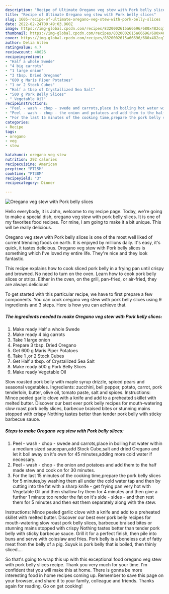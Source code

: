 ```yaml
---
description: "Recipe of Ultimate Oregano veg stew with Pork belly slices"
title: "Recipe of Ultimate Oregano veg stew with Pork belly slices"
slug: 1605-recipe-of-ultimate-oregano-veg-stew-with-pork-belly-slices
date: 2022-02-24T09:49:03.960Z
image: https://img-global.cpcdn.com/recipes/8320002615a66696/680x482cq70/oregano-veg-stew-with-pork-belly-slices-recipe-main-photo.jpg
thumbnail: https://img-global.cpcdn.com/recipes/8320002615a66696/680x482cq70/oregano-veg-stew-with-pork-belly-slices-recipe-main-photo.jpg
cover: https://img-global.cpcdn.com/recipes/8320002615a66696/680x482cq70/oregano-veg-stew-with-pork-belly-slices-recipe-main-photo.jpg
author: Delia Allen
ratingvalue: 4.7
reviewcount: 40026
recipeingredient:
- "Half a whole Swede"
- "4 big carrots"
- "1 large onion"
- "3 tbsp. Dried Oregano"
- "600 g Maris Piper Potatoes"
- "1 or 2 Stock Cubes"
- "Half a tbsp of Crystallized Sea Salt"
- "500 g Pork Belly Slices"
- " Vegetable Oil"
recipeinstructions:
- "Peel - wash - chop - swede and carrots,place in boiling hot water within a medium sized saucepan,add Stock Cube,salt and dried Oregano and let it boil away on it&#39;s own for 45 minutes,adding more cold water if necessary."
- "Peel - wash - chop - the onion and potatoes and add them to the half made stew and cook on for 30 minutes."
- "For the last 15 minutes of the cooking time,prepare the pork belly slices for 5 minutes,by washing them all under the cold water tap and then by cutting into the fat with a sharp knife - get frying pan very hot with Vegetable Oil and then shallow fry them for 4 minutes and then give a further 1 minute too render the fat on it&#39;s side - sides - and then rest them for 5 minutes and then eat them separately along with the stew."
categories:
- Recipe
tags:
- oregano
- veg
- stew

katakunci: oregano veg stew 
nutrition: 292 calories
recipecuisine: American
preptime: "PT15M"
cooktime: "PT38M"
recipeyield: "3"
recipecategory: Dinner

---
```



![Oregano veg stew with Pork belly slices](https://img-global.cpcdn.com/recipes/8320002615a66696/680x482cq70/oregano-veg-stew-with-pork-belly-slices-recipe-main-photo.jpg)

Hello everybody, it is John, welcome to my recipe page. Today, we're going to make a special dish, oregano veg stew with pork belly slices. It is one of my favorites food recipes. For mine, I am going to make it a bit unique. This will be really delicious.

Oregano veg stew with Pork belly slices is one of the most well liked of current trending foods on earth. It is enjoyed by millions daily. It's easy, it's quick, it tastes delicious. Oregano veg stew with Pork belly slices is something which I've loved my entire life. They're nice and they look fantastic.

This recipe explains how to cook sliced pork belly in a frying pan until crispy and browned. No need to turn on the oven. Learn how to cook pork belly slices or strips. Either in the oven, on the grill, pan-fried, or air-fried, they are always delicious!


To get started with this particular recipe, we have to first prepare a few components. You can cook oregano veg stew with pork belly slices using 9 ingredients and 3 steps. Here is how you can achieve that.

<!--inarticleads1-->

##### The ingredients needed to make Oregano veg stew with Pork belly slices:

1. Make ready Half a whole Swede
1. Make ready 4 big carrots
1. Take 1 large onion
1. Prepare 3 tbsp. Dried Oregano
1. Get 600 g Maris Piper Potatoes
1. Take 1 ,or 2 Stock Cubes
1. Get Half a tbsp. of Crystallized Sea Salt
1. Make ready 500 g Pork Belly Slices
1. Make ready  Vegetable Oil


Slow roasted pork belly with maple syrup drizzle, spiced pears and seasonal vegetables. Ingredients: zucchini, bell pepper, potato, carrot, pork tenderloin, butter, olive oil, tomato paste, salt and spices. Instructions: Mince peeled garlic clove with a knife and add to a preheated skillet with melted butter. Discover our best ever pork belly recipes for mouth-watering slow roast pork belly slices, barbecue braised bites or stunning mains stopped with crispy Nothing tastes better than tender pork belly with sticky barbecue sauce. 

<!--inarticleads2-->

##### Steps to make Oregano veg stew with Pork belly slices:

1. Peel - wash - chop - swede and carrots,place in boiling hot water within a medium sized saucepan,add Stock Cube,salt and dried Oregano and let it boil away on it&#39;s own for 45 minutes,adding more cold water if necessary.
1. Peel - wash - chop - the onion and potatoes and add them to the half made stew and cook on for 30 minutes.
1. For the last 15 minutes of the cooking time,prepare the pork belly slices for 5 minutes,by washing them all under the cold water tap and then by cutting into the fat with a sharp knife - get frying pan very hot with Vegetable Oil and then shallow fry them for 4 minutes and then give a further 1 minute too render the fat on it&#39;s side - sides - and then rest them for 5 minutes and then eat them separately along with the stew.


Instructions: Mince peeled garlic clove with a knife and add to a preheated skillet with melted butter. Discover our best ever pork belly recipes for mouth-watering slow roast pork belly slices, barbecue braised bites or stunning mains stopped with crispy Nothing tastes better than tender pork belly with sticky barbecue sauce. Grill it for a perfect finish, then pile into buns and serve with coleslaw and fries. Pork belly is a boneless cut of fatty meat from the belly of a pig. Suyuk is pork belly that is boiled, then thinly sliced…. 

So that's going to wrap this up with this exceptional food oregano veg stew with pork belly slices recipe. Thank you very much for your time. I'm confident that you will make this at home. There is gonna be more interesting food in home recipes coming up. Remember to save this page on your browser, and share it to your family, colleague and friends. Thanks again for reading. Go on get cooking!
